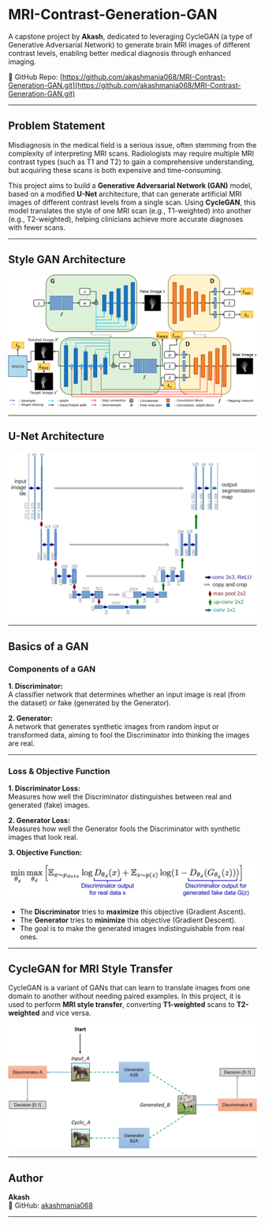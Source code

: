 # MRI-Contrast-Generation-GAN

A capstone project by **Akash**, dedicated to leveraging CycleGAN (a type of Generative Adversarial Network) to generate brain MRI images of different contrast levels, enabling better medical diagnosis through enhanced imaging.

🔗 GitHub Repo: [https://github.com/akashmania068/MRI-Contrast-Generation-GAN.git](https://github.com/akashmania068/MRI-Contrast-Generation-GAN.git)

---

## Problem Statement

Misdiagnosis in the medical field is a serious issue, often stemming from the complexity of interpreting MRI scans. Radiologists may require multiple MRI contrast types (such as T1 and T2) to gain a comprehensive understanding, but acquiring these scans is both expensive and time-consuming.

This project aims to build a **Generative Adversarial Network (GAN)** model, based on a modified **U-Net** architecture, that can generate artificial MRI images of different contrast levels from a single scan. Using **CycleGAN**, this model translates the style of one MRI scan (e.g., T1-weighted) into another (e.g., T2-weighted), helping clinicians achieve more accurate diagnoses with fewer scans.

---

## Style GAN Architecture

![Style GAN Architecture](style_gan.png)

---

## U-Net Architecture

![UNet Architecture](unet.png)

---

## Basics of a GAN

### Components of a GAN

**1. Discriminator:**  
A classifier network that determines whether an input image is real (from the dataset) or fake (generated by the Generator).

**2. Generator:**  
A network that generates synthetic images from random input or transformed data, aiming to fool the Discriminator into thinking the images are real.

---

### Loss & Objective Function

**1. Discriminator Loss:**  
Measures how well the Discriminator distinguishes between real and generated (fake) images.

**2. Generator Loss:**  
Measures how well the Generator fools the Discriminator with synthetic images that look real.

**3. Objective Function:**  

![Objective Function](obj_func.png)

- The **Discriminator** tries to **maximize** this objective (Gradient Ascent).
- The **Generator** tries to **minimize** this objective (Gradient Descent).
- The goal is to make the generated images indistinguishable from real ones.

---

## CycleGAN for MRI Style Transfer

CycleGAN is a variant of GANs that can learn to translate images from one domain to another without needing paired examples. In this project, it is used to perform **MRI style transfer**, converting **T1-weighted** scans to **T2-weighted** and vice versa.

![Cycle GAN](cycle_gan.jpg)

---

## Author

**Akash**  
🔗 GitHub: [akashmania068](https://github.com/akashmania068)

---


